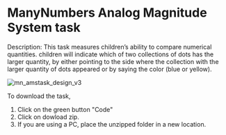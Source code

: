 # ManyNumbers Analog Magnitude System task
Description: This task measures children’s ability to compare numerical quantities. children will  indicate which of two collections of dots has the larger quantity, by either pointing to the side where the collection with the larger quantity of dots appeared or by saying the color (blue or yellow). 

![mn_amstask_design_v3](https://github.com/RAbreuM/manynumbers_amstask/assets/97646969/b504c99a-8601-4077-baef-bf270923b4d3)

To download the task, 
1. Click on the green button "Code"
2. Click on dowload zip.
3. If you are using a PC, place the unzipped folder in a new location.
